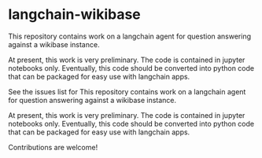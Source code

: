 # langchain-wikibase

This repository contains work on a langchain agent for question answering against a wikibase instance.

At present, this work is very preliminary. The code is contained in jupyter notebooks only. Eventually,
this code should be converted into python code that can be packaged for easy use with langchain apps.

See the issues list for
This repository contains work on a langchain agent for question answering against a wikibase instance.

At present, this work is very preliminary. The code is contained in jupyter notebooks only. Eventually,
this code should be converted into python code that can be packaged for easy use with langchain apps.

Contributions are welcome! 
